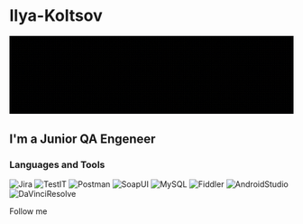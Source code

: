 # Ilya-Koltsov
[![Header](https://github.com/Misorant/Ilya-Koltsov/blob/main/assets/GIF_20240806_221613_297.gif)](https://www.instagram.com/kolts0v_ilya?utm_source=qr&igsh=MXhubHcxODZtb2QzMA==)

## I'm a Junior QA Engeneer

### Languages and Tools
![Jira](https://img.shields.io/badge/-Jira-2151C5?style=for-the-badge&logo=Jira)
![TestIT](https://img.shields.io/badge/-TestIT-4874BF?style=for-the-badge&logo=https://github.com/Misorant/Ilya-Koltsov/blob/main/assets/testit_logo_icon_blue.png)
![Postman](https://img.shields.io/badge/-Postman-FF6C37?style=for-the-badge&logo=Postman&logoColor=FFFFFF)
![SoapUI](https://img.shields.io/badge/-SoapUI-FCDC00?style=for-the-badge&logo=SoapUI)
![MySQL](https://img.shields.io/badge/-MySQL-3977A1?style=for-the-badge&logo=MySQL&logoColor=FFFFFF)
![Fiddler](https://img.shields.io/badge/-Fiddler-2CB044?style=for-the-badge&logo=Fiddler)
![AndroidStudio](https://img.shields.io/badge/-Android_Studio-69AD5E2CB044?style=for-the-badge&logo=Android&logoColor=FFFFFF)
![DaVinciResolve](https://img.shields.io/badge/-DaVinci_Resolve-233A51?style=for-the-badge&logo=DaVinciResolve)

Follow me